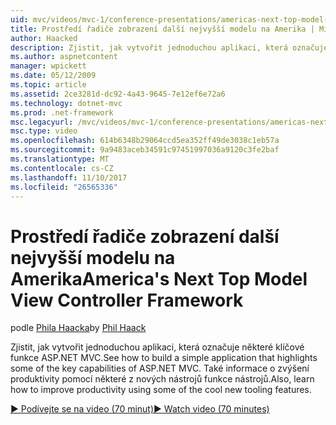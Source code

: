 ```yaml
---
uid: mvc/videos/mvc-1/conference-presentations/americas-next-top-model-view-controller-framework
title: Prostředí řadiče zobrazení další nejvyšší modelu na Amerika | Microsoft Docs
author: Haacked
description: Zjistit, jak vytvořit jednoduchou aplikaci, která označuje některé klíčové funkce ASP.NET MVC. Také zjistěte, jak zlepšit produktivitu pomocí některé z...
ms.author: aspnetcontent
manager: wpickett
ms.date: 05/12/2009
ms.topic: article
ms.assetid: 2ce3281d-dc92-4a43-9645-7e12ef6e72a6
ms.technology: dotnet-mvc
ms.prod: .net-framework
msc.legacyurl: /mvc/videos/mvc-1/conference-presentations/americas-next-top-model-view-controller-framework
msc.type: video
ms.openlocfilehash: 614b6348b29064ccd5ea352ff49de3038c1eb57a
ms.sourcegitcommit: 9a9483aceb34591c97451997036a9120c3fe2baf
ms.translationtype: MT
ms.contentlocale: cs-CZ
ms.lasthandoff: 11/10/2017
ms.locfileid: "26565336"
---
```

<a name="americas-next-top-model-view-controller-framework"></a><span data-ttu-id="de83a-104">Prostředí řadiče zobrazení další nejvyšší modelu na Amerika</span><span class="sxs-lookup"><span data-stu-id="de83a-104">America's Next Top Model View Controller Framework</span></span>
====================
<span data-ttu-id="de83a-105">podle [Phila Haacka](https://github.com/Haacked)</span><span class="sxs-lookup"><span data-stu-id="de83a-105">by [Phil Haack](https://github.com/Haacked)</span></span>

<span data-ttu-id="de83a-106">Zjistit, jak vytvořit jednoduchou aplikaci, která označuje některé klíčové funkce ASP.NET MVC.</span><span class="sxs-lookup"><span data-stu-id="de83a-106">See how to build a simple application that highlights some of the key capabilities of ASP.NET MVC.</span></span> <span data-ttu-id="de83a-107">Také informace o zvýšení produktivity pomocí některé z nových nástrojů funkce nástrojů.</span><span class="sxs-lookup"><span data-stu-id="de83a-107">Also, learn how to improve productivity using some of the cool new tooling features.</span></span>

[<span data-ttu-id="de83a-108">&#9654; Podívejte se na video (70 minut)</span><span class="sxs-lookup"><span data-stu-id="de83a-108">&#9654; Watch video (70 minutes)</span></span>](https://channel9.msdn.com/Blogs/ASP-NET-Site-Videos/americas-next-top-model-view-controller-framework)
